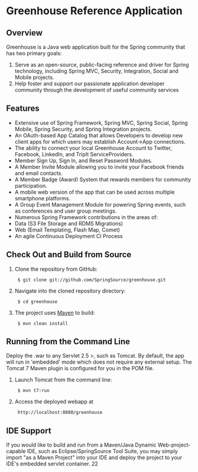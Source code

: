 # Greenhouse Reference Application

## Overview

Greenhouse is a Java web application built for the Spring community that has two primary goals:

1. Serve as an open-source, public-facing reference and driver for Spring technology,
   including Spring MVC, Security, Integration, Social and Mobile projects.      
2. Help foster and support our passionate application developer community through the development of useful community services  

## Features

* Extensive use of Spring Framework, Spring MVC, Spring Social, Spring Mobile, Spring Security, and Spring Integration projects.
* An OAuth-based App Catalog that allows Developers to develop new client apps for which users may establish Account->App connections.
* The ability to connect your local Greenhouse Account to Twitter, Facebook, LinkedIn, and TripIt ServiceProviders.
* Member Sign Up, Sign In, and Reset Password Modules.
* A Member Invite Module allowing you to invite your Facebook friends and email contacts.
* A Member Badge (Award) System that rewards members for community participation.
* A mobile web version of the app that can be used across multiple smartphone platforms.
* A Group Event Management Module for powering Spring events, such as conferences and user group meetings.
* Numerous Spring Framework contributions in the areas of:
 * Data (S3 File Storage and RDMS Migrations)
 * Web (Email Templating, Flash Map, Comet)
* An agile Continuous Deployment CI Process

## Check Out and Build from Source

1. Clone the repository from GitHub:

		$ git clone git://github.com/SpringSource/greenhouse.git

2. Navigate into the cloned repository directory:

		$ cd greenhouse

3. The project uses [Maven](http://maven.apache.org/) to build:

		$ mvn clean install

## Running from the Command Line

Deploy the .war to any Servlet 2.5 >, such as Tomcat. By default, the app will run in 'embedded' mode which does not require any external setup. The Tomcat 7 Maven plugin is configured for you in the POM file.

1. Launch Tomcat from the command line:

		$ mvn t7:run

2. Access the deployed webapp at 

		http://localhost:8080/greenhouse

## IDE Support

If you would like to build and run from a Maven/Java Dynamic Web-project-capable IDE, such as Eclipse/SpringSource Tool Suite, you may simply import "as a Maven Project" into your IDE and deploy the project to your IDE's embedded servlet container.
22
